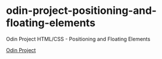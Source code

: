 # odin-project-positioning-and-floating-elements
Odin Project HTML/CSS - Positioning and Floating Elements

[Odin Project](https://theodinproject.com/courses/html-and-css/lessons/positioning-and-floating-elements)
